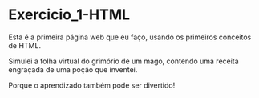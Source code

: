 # Exercicio_1-HTML

Esta é a primeira página web que eu faço, usando os primeiros conceitos de HTML. 

Simulei a folha virtual do grimório de um mago, contendo uma receita engraçada de uma poção que inventei. 

Porque o aprendizado também pode ser divertido!
